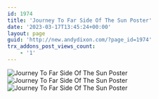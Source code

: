 ```yaml
---
id: 1974
title: 'Journey To Far Side Of The Sun Poster'
date: '2023-03-17T13:45:24+00:00'
layout: page
guid: 'http://new.andydixon.com/?page_id=1974'
trx_addons_post_views_count:
    - '1'
---
```


![Journey To Far Side Of The Sun Poster](https://i0.wp.com/assets.g8x2.ldn.idrivee2-23.com/posters/Journey%20To%20Far%20Side%20Of%20The%20Sun%20Poster%2001.jpg?w=1200&ssl=1 "Journey To Far Side Of The Sun Poster")  
![Journey To Far Side Of The Sun Poster](https://i0.wp.com/assets.g8x2.ldn.idrivee2-23.com/posters/Journey%20To%20Far%20Side%20Of%20The%20Sun%20Poster%2002.jpg?w=1200&ssl=1 "Journey To Far Side Of The Sun Poster")  
![Journey To Far Side Of The Sun Poster](https://i0.wp.com/assets.g8x2.ldn.idrivee2-23.com/posters/Journey%20To%20Far%20Side%20Of%20The%20Sun%20Poster%2003.jpg?w=1200&ssl=1 "Journey To Far Side Of The Sun Poster")